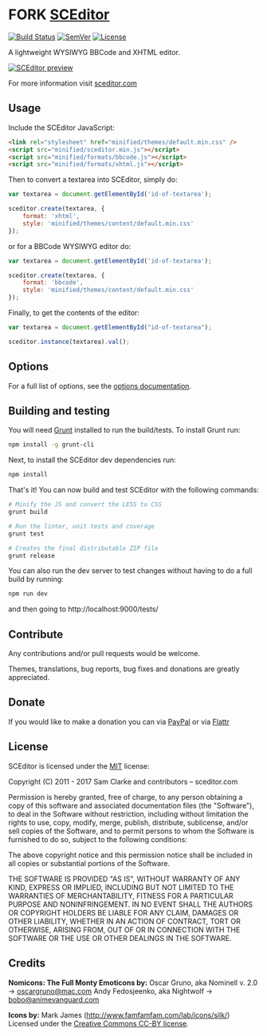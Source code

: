 # FORK [SCEditor](http://www.sceditor.com/)

[![Build Status](https://github.com/samclarke/SCEditor/workflows/Node.js%20CI/badge.svg)](https://travis-ci.org/samclarke/SCEditor)
[![SemVer](http://img.shields.io/:semver-✓-brightgreen.svg)](http://semver.org)
[![License](http://img.shields.io/npm/l/sceditor.svg)](https://github.com/samclarke/SCEditor/blob/master/LICENSE.md)

A lightweight WYSIWYG BBCode and XHTML editor.

[![SCEditor preview](https://cdn.rawgit.com/samclarke/SCEditor/49c696b8/preview.svg)](https://www.sceditor.com/)

For more information visit [sceditor.com](http://www.sceditor.com/)


## Usage

Include the SCEditor JavaScript:

```html
<link rel="stylesheet" href="minified/themes/default.min.css" />
<script src="minified/sceditor.min.js"></script>
<script src="minified/formats/bbcode.js"></script>
<script src="minified/formats/xhtml.js"></script>
```

Then to convert a textarea into SCEditor, simply do:

```js
var textarea = document.getElementById('id-of-textarea');

sceditor.create(textarea, {
	format: 'xhtml',
	style: 'minified/themes/content/default.min.css'
});
```

or for a BBCode WYSIWYG editor do:

```js
var textarea = document.getElementById('id-of-textarea');

sceditor.create(textarea, {
	format: 'bbcode',
	style: 'minified/themes/content/default.min.css'
});
```

Finally, to get the contents of the editor:

```js
var textarea = document.getElementById("id-of-textarea");

sceditor.instance(textarea).val();
```


## Options

For a full list of options, see the [options documentation](http://www.sceditor.com/documentation/options/).



## Building and testing

You will need [Grunt](http://gruntjs.com/) installed to run the build/tests. To install Grunt run:

```bash
npm install -g grunt-cli
```

Next, to install the SCEditor dev dependencies run:

```bash
npm install
```

That's it! You can now build and test SCEditor with the following commands:

```bash
# Minify the JS and convert the LESS to CSS
grunt build

# Run the linter, unit tests and coverage
grunt test

# Creates the final distributable ZIP file
grunt release
```

You can also run the dev server to test changes without having to do a full
build by running:

```bash
npm run dev
```

and then going to http://localhost:9000/tests/


## Contribute

Any contributions and/or pull requests would be welcome.

Themes, translations, bug reports, bug fixes and donations are greatly appreciated.



## Donate

If you would like to make a donation you can via
[PayPal](https://www.paypal.com/cgi-bin/webscr?cmd=_s-xclick&hosted_button_id=AVJSF5NEETYYG)
or via [Flattr](http://flattr.com/thing/400345/SCEditor)



## License

SCEditor is licensed under the [MIT](/LICENSE.md) license:


Copyright (C) 2011 - 2017 Sam Clarke and contributors – sceditor.com

Permission is hereby granted, free of charge, to any person obtaining a copy of this software and associated documentation files (the "Software"), to deal in the Software without restriction, including without limitation the rights to use, copy, modify, merge, publish, distribute, sublicense, and/or sell copies of the Software, and to permit persons to whom the Software is furnished to do so, subject to the following conditions:

The above copyright notice and this permission notice shall be included in all copies or substantial portions of the Software.

THE SOFTWARE IS PROVIDED "AS IS", WITHOUT WARRANTY OF ANY KIND, EXPRESS OR IMPLIED, INCLUDING BUT NOT LIMITED TO THE WARRANTIES OF MERCHANTABILITY, FITNESS FOR A PARTICULAR PURPOSE AND NONINFRINGEMENT. IN NO EVENT SHALL THE AUTHORS OR COPYRIGHT HOLDERS BE LIABLE FOR ANY CLAIM, DAMAGES OR OTHER LIABILITY, WHETHER IN AN ACTION OF CONTRACT, TORT OR OTHERWISE, ARISING FROM, OUT OF OR IN CONNECTION WITH THE SOFTWARE OR THE USE OR OTHER DEALINGS IN THE SOFTWARE.



## Credits

**Nomicons: The Full Monty Emoticons by:**
Oscar Gruno, aka Nominell v. 2.0 -> oscargruno@mac.com
Andy Fedosjeenko, aka Nightwolf -> bobo@animevanguard.com

**Icons by:**
Mark James (http://www.famfamfam.com/lab/icons/silk/)
Licensed under the [Creative Commons CC-BY license](http://creativecommons.org/licenses/by/3.0/).
